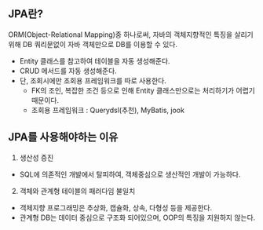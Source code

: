 ## JPA란?
ORM(Object-Relational Mapping)중 하나로써, 자바의 객체지향적인 특징을 살리기위해 DB 쿼리문없이 자바 객체만으로 DB를 이용할 수 있다.
* Entity 클래스를 참고하여 테이블을 자동 생성해준다.
* CRUD 메서드를 자동 생성해준다.
* 단, 조회시에만 조회용 프레임워크를 따로 사용한다.
  * FK의 조인, 복잡한 조건 등으로 인해 Entity 클래스만으로는 처리하기가 어렵기 때문이다.
  * 조회용 프레임워크 : Querydsl(추천), MyBatis, jook

## JPA를 사용해야하는 이유
1. 생산성 증진
  * SQL에 의존적인 개발에서 탈피하여, 객체중심으로 생산적인 개발이 가능하다.
2. 객체와 관계형 테이블의 패러다임 불일치
  * 객체지향 프로그래밍은 추상화, 캡슐화, 상속, 다형성 등을 제공한다.
  * 관계형 DB는 데이터 중심으로 구조화 되어있으며, OOP의 특징을 지원하지 않는다.
